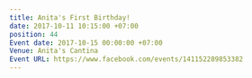 ```yaml
---
title: Anita's First Birthday!
date: 2017-10-11 10:15:00 +07:00
position: 44
Event date: 2017-10-15 00:00:00 +07:00
Venue: Anita's Cantina
Event URL: https://www.facebook.com/events/141152289853382
---
```


